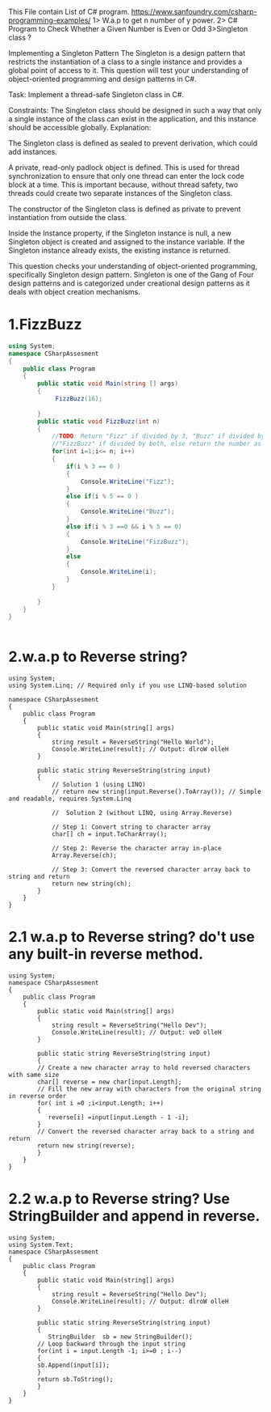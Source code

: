 This File contain List of C# program.
https://www.sanfoundry.com/csharp-programming-examples/
1> W.a.p to get n number of y power.
 2> C# Program to Check Whether a Given Number is Even or Odd
 3>Singleton class ?

 Implementing a Singleton Pattern
The Singleton is a design pattern that restricts the instantiation of a class to a single instance and provides a global point
of access to it. This question will test your understanding of object-oriented programming and design patterns in C#.

Task: Implement a thread-safe Singleton class in C#.

Constraints: The Singleton class should be designed in such a way that only a single instance of the class can exist in the
application, and this instance should be accessible globally.
Explanation:

The Singleton class is defined as sealed to prevent derivation, which could add instances.

A private, read-only padlock object is defined. This is used for thread synchronization to ensure that only one thread can enter the
lock code block at a time. This is important because, without thread safety, two threads could create two separate instances of the 
Singleton class.

The constructor of the Singleton class is defined as private to prevent instantiation from outside the class.

Inside the Instance property, if the Singleton instance is null, a new Singleton object is created and assigned to the instance variable. 
If the Singleton instance already exists, the existing instance is returned.

This question checks your understanding of object-oriented programming, specifically Singleton design pattern. Singleton is one of the 
Gang of Four design patterns and is categorized under creational design patterns as it deals with object creation mechanisms.






# 1.FizzBuzz


```csharp
using System;
namespace CSharpAssesment
{
	public class Program
	{
		public static void Main(string [] args)
		{
			 FizzBuzz(16);
		
		}
		public static void FizzBuzz(int n)
		{
			//TODO: Return "Fizz" if divided by 3, "Buzz" if divided by 5
			//"FizzBuzz" if divided by both, else return the number as a string
			for(int i=1;i<= n; i++)
			{
				if(i % 3 == 0 )
				{
					Console.WriteLine("Fizz");
				}
				else if(i % 5 == 0 )
				{
					Console.WriteLine("Buzz");
				}
				else if(i % 3 ==0 && i % 5 == 0)
				{
					Console.WriteLine("FizzBuzz");
				}
				else
				{
					Console.WriteLine(i);
				}
			}
		
		}
	}
}
 
```
# 2.w.a.p to Reverse string?

```
using System;
using System.Linq; // Required only if you use LINQ-based solution

namespace CSharpAssesment
{
    public class Program
    {
        public static void Main(string[] args)
        {
            string result = ReverseString("Hello World");
            Console.WriteLine(result); // Output: dlroW olleH
        }

        public static string ReverseString(string input)
        {
            // Solution 1 (using LINQ)
            // return new string(input.Reverse().ToArray()); // Simple and readable, requires System.Linq

            //  Solution 2 (without LINQ, using Array.Reverse)
            
            // Step 1: Convert string to character array
            char[] ch = input.ToCharArray();

            // Step 2: Reverse the character array in-place
            Array.Reverse(ch);

            // Step 3: Convert the reversed character array back to string and return
            return new string(ch);
        }
    }
}

```
# 2.1 w.a.p to Reverse string? do't use any built-in reverse method.
```
using System;
namespace CSharpAssesment
{
    public class Program
    {
        public static void Main(string[] args)
        {
            string result = ReverseString("Hello Dev");
            Console.WriteLine(result); // Output: veD olleH
        }

        public static string ReverseString(string input)
        {
		// Create a new character array to hold reversed characters with same size
		char[] reverse = new char[input.Length];
		// Fill the new array with characters from the original string in reverse order
		for( int i =0 ;i<input.Length; i++)
		{
		   reverse[i] =input[input.Length - 1 -i];
		}
		// Convert the reversed character array back to a string and return
		return new string(reverse);
        }
    }
}

```
# 2.2 w.a.p to Reverse string? Use StringBuilder and append in reverse.
```
using System;
using System.Text;
namespace CSharpAssesment
{
    public class Program
    {
        public static void Main(string[] args)
        {
            string result = ReverseString("Hello Dev");
            Console.WriteLine(result); // Output: dlroW olleH
        }

        public static string ReverseString(string input)
        {
           StringBuilder  sb = new StringBuilder();
		// Loop backward through the input string
		for(int i = input.Length -1; i>=0 ; i--)
		{
		sb.Append(input[i]);
		}
		return sb.ToString();
        }
    }
}

```
